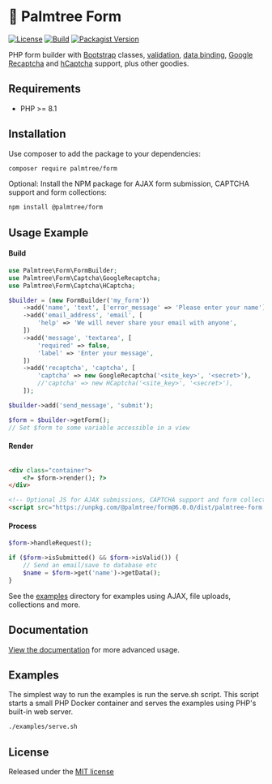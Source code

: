# :palm_tree: Palmtree Form

[![License](http://img.shields.io/packagist/l/palmtree/form.svg)](LICENSE)
[![Build](https://img.shields.io/github/actions/workflow/status/palmtreephp/form/build.yaml?branch=master)](https://github.com/palmtreephp/form/actions/workflows/build.yaml)
[![Packagist Version](https://img.shields.io/packagist/v/palmtree/form)](https://packagist.org/packages/palmtree/form)

PHP form builder with [Bootstrap](https://getbootstrap.com/) classes, [validation](docs/constraints.md), [data binding](docs/data-binding.md),
[Google Recaptcha](https://www.google.com/recaptcha/intro/) and [hCaptcha](https://www.hcaptcha.com/) support, plus other goodies.

## Requirements

* PHP >= 8.1

## Installation

Use composer to add the package to your dependencies:

```sh
composer require palmtree/form
```

Optional: Install the NPM package for AJAX form submission, CAPTCHA support and form collections:

```sh
npm install @palmtree/form
```

## Usage Example

#### Build

```php
use Palmtree\Form\FormBuilder;
use Palmtree\Form\Captcha\GoogleRecaptcha;
use Palmtree\Form\Captcha\HCaptcha;

$builder = (new FormBuilder('my_form'))
    ->add('name', 'text', ['error_message' => 'Please enter your name'])
    ->add('email_address', 'email', [
        'help' => 'We will never share your email with anyone',
    ])
    ->add('message', 'textarea', [
        'required' => false,
        'label' => 'Enter your message',
    ])
    ->add('recaptcha', 'captcha', [
        'captcha' => new GoogleRecaptcha('<site_key>', '<secret>'),
        //'captcha' => new HCaptcha('<site_key>', '<secret>'),
    ]);

$builder->add('send_message', 'submit');

$form = $builder->getForm();
// Set $form to some variable accessible in a view

```

#### Render

```html

<div class="container">
    <?= $form->render(); ?>
</div>

<!-- Optional JS for AJAX submissions, CAPTCHA support and form collections -->
<script src="https://unpkg.com/@palmtree/form@6.0.0/dist/palmtree-form.pkgd.min.js"></script>
```

#### Process

```php
$form->handleRequest();

if ($form->isSubmitted() && $form->isValid()) {
    // Send an email/save to database etc
    $name = $form->get('name')->getData();
}
```

See the [examples](examples) directory for examples using AJAX, file uploads, collections and more.

## Documentation

[View the documentation](docs/index.md) for more advanced usage.

## Examples

The simplest way to run the examples is run the serve.sh script. This script starts a small PHP Docker container
and serves the examples using PHP's built-in web server.

```sh
./examples/serve.sh
```

## License

Released under the [MIT license](LICENSE)
